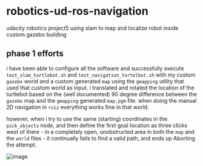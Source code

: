 # robotics-ud-ros-navigation
udacity robotics project5 using slam to map and localize robot inside custom gazebo building

## phase 1 efforts
i have been able to configure all the software and successfully execute `test_slam_turtlebot.sh` and `test_navigation_turtelbot.sh` with my custom `gazebo` world and a custom generated `map` using the `gmapping` utility that used that custom world as input.  i translated and rotated the location of the turtlebot based on the (well documented) 90 degree difference between the `gazebo` map and the `gmapping` generated `map.pgm` file.  when doing the manual 2D navigation in `rviz` everything works fine in that world. 

however, when i try to use the same (starting) coordinates in the `pick_objects` node, and then define the first goal location as three clicks west of there - in a completely open, unobstructed area in both the `map` and the `world` files - it continually fails to find a valid path, and ends up Aborting the attempt.  

![image](https://user-images.githubusercontent.com/19736497/209744428-c8ae37a0-9f80-4748-b79b-12af90ebdc2b.png)

